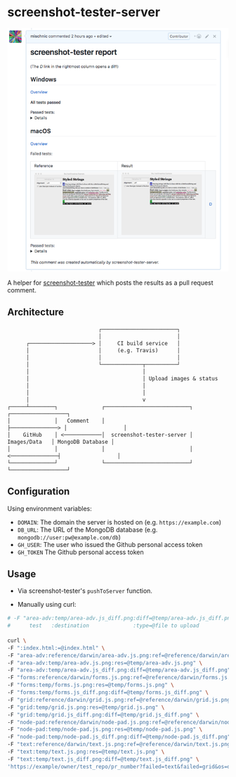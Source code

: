 # screenshot-tester-server

![](example.png)

A helper for [screenshot-tester](https://github.com/mischnic/screenshot-tester) which posts the results as a pull request comment.

## Architecture

```
                             ┌────────────────────────┐
                             │                        │
      ┌────────────────────> │     CI build service   │
      │                      │     (e.g. Travis)      │
      │                      │                        │
      │                      └─────────────┬──────────┘
      │                                    │
      │                                    │ Upload images & status
      │                                    │
      │                                    │
      │                                    v
┌─────┴────────┐              ┌───────────────────────────┐                 ┌──────────────────┐
│              │   Comment    │                           ├───────────────> │                  │
│    GitHub    │ <────────────│  screenshot-tester-server │   Images/Data   │ MongoDB Database │
│              │              │                           │ <───────────────┤                  │
└──────────────┘              └───────────────────────────┘                 └──────────────────┘

```

## Configuration 

Using environment variables:
- `DOMAIN`: The domain the server is hosted on (e.g. `https://example.com`)
- `DB_URL`: The URL of the MongoDB database (e.g. `mongodb://user:pw@example.com/db`)
- `GH_USER`: The user who issued the Github personal access token
- `GH_TOKEN` The Github personal access token

## Usage

- Via screenshot-tester's `pushToServer` function.

- Manually using curl:
```sh
# -F "area-adv:temp/area-adv.js_diff.png:diff=@temp/area-adv.js_diff.png" \
#      test   :destination              :type=@file to upload

curl \
-F ":index.html:=@index.html" \
-F "area-adv:reference/darwin/area-adv.js.png:ref=@reference/darwin/area-adv.js.png" \
-F "area-adv:temp/area-adv.js.png:res=@temp/area-adv.js.png" \
-F "area-adv:temp/area-adv.js_diff.png:diff=@temp/area-adv.js_diff.png" \
-F "forms:reference/darwin/forms.js.png:ref=@reference/darwin/forms.js.png" \
-F "forms:temp/forms.js.png:res=@temp/forms.js.png" \
-F "forms:temp/forms.js_diff.png:diff=@temp/forms.js_diff.png" \
-F "grid:reference/darwin/grid.js.png:ref=@reference/darwin/grid.js.png" \
-F "grid:temp/grid.js.png:res=@temp/grid.js.png" \
-F "grid:temp/grid.js_diff.png:diff=@temp/grid.js_diff.png" \
-F "node-pad:reference/darwin/node-pad.js.png:ref=@reference/darwin/node-pad.js.png" \
-F "node-pad:temp/node-pad.js.png:res=@temp/node-pad.js.png" \
-F "node-pad:temp/node-pad.js_diff.png:diff=@temp/node-pad.js_diff.png" \
-F "text:reference/darwin/text.js.png:ref=@reference/darwin/text.js.png" \
-F "text:temp/text.js.png:res=@temp/text.js.png" \
-F "text:temp/text.js_diff.png:diff=@temp/text.js_diff.png" \
'https://example/owner/test_repo/pr_number?failed=text&failed=grid&os=darwin'
```